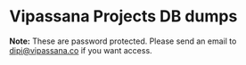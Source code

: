 # Vipassana Projects DB dumps
<b>Note:</b> These are password protected. Please send an email to <a href="mailto:dipi@vipassana.co">dipi@vipassana.co</a> if you want access.
